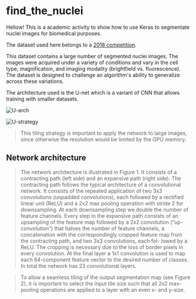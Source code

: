 # find_the_nuclei

Hellow! This is a academic activity to show how to use Keras to segmentate nuclei images for biomedical purposes.

The dataset used here belongs to a [2018 competition](https://www.kaggle.com/c/data-science-bowl-2018).

This dataset contains a large number of segmented nuclei images. The images were acquired under a variety of conditions and vary in the cell type, magnification, and imaging modality (brightfield vs. fluorescence). The dataset is designed to challenge an algorithm's ability to generalize across these variations.

The architecture used is the U-net which is a variant of CNN that allows training with smaller datasets.

![U-arch](https://user-images.githubusercontent.com/47385329/56059334-20357d80-5d64-11e9-8936-de70fc636e11.png)

![U-strategy](https://user-images.githubusercontent.com/47385329/56059589-afdb2c00-5d64-11e9-897b-29ee6838612e.png)
> This tiling strategy is important to apply the network to large images, since otherwise the resolution would be limited by the GPU memory.

## Network architecture
> The network architecture is illustrated in Figure 1. It consists of a contracting path (left side) and an expansive path (right side). The contracting path follows the typical architecture of a convolutional network. It consists of the repeated application of two 3x3 convolutions (unpadded convolutions), each followed by a rectified linear unit (ReLU) and a 2x2 max pooling operation with stride 2 for downsampling. At each downsampling step we double the number of feature channels. Every step in the expansive path consists of an upsampling of the feature map followed by a 2x2 convolution (“up-convolution”) that halves the number of feature channels, a concatenation with the correspondingly cropped feature map from the contracting path, and two 3x3 convolutions, each fol- lowed by a ReLU. The cropping is necessary due to the loss of border pixels in every convolution. At the final layer a 1x1 convolution is used to map each 64-component feature vector to the desired number of classes. In total the network has 23 convolutional layers.

> To allow a seamless tiling of the output segmentation map (see Figure 2), it is important to select the input tile size such that all 2x2 max-pooling operations are applied to a layer with an even x- and y-size.
